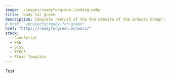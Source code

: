 ```yaml
---
image: ./images/readyforgreen-landing.webp
title: ready for green
description: Complete rebrush of the the website of the Schwarz Group's sustainability initiative. It's about mobility in rural areas.
# href: "/projects/ready-for-green"
href: "https://readyforgreen.schwarz/"
stack:
  - JavaScript
  - ES6
  - SCSS
  - TYPO3
  - Fluid Template
---
```


Test